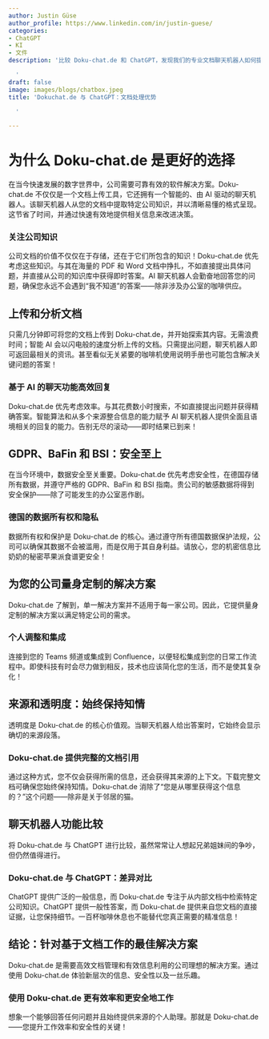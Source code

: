 ```yaml
---
author: Justin Güse
author_profile: https://www.linkedin.com/in/justin-guese/
categories:
- ChatGPT
- KI
- 文件
description: '比较 Doku-chat.de 和 ChatGPT，发现我们的专业文档聊天机器人如何提供精确的答案和来源段落。符合 GDPR 要求！

  '
draft: false
image: images/blogs/chatbox.jpeg
title: 'Dokuchat.de 与 ChatGPT：文档处理优势

  '

---
```

# 为什么 Doku-chat.de 是更好的选择

在当今快速发展的数字世界中，公司需要可靠有效的软件解决方案。Doku-chat.de 不仅仅是一个文档上传工具，它还拥有一个智能的、由 AI 驱动的聊天机器人。该聊天机器人从您的文档中提取特定公司知识，并以清晰易懂的格式呈现。这节省了时间，并通过快速有效地提供相关信息来改进决策。

### 关注公司知识

公司文档的价值不仅仅在于存储，还在于它们所包含的知识！Doku-chat.de 优先考虑这些知识。与其在海量的 PDF 和 Word 文档中挣扎，不如直接提出具体问题，并直接从公司的知识库中获得即时答案。AI 聊天机器人会勤奋地回答您的问题，确保您永远不会遇到“我不知道”的答案——除非涉及办公室的咖啡供应。

## 上传和分析文档

只需几分钟即可将您的文档上传到 Doku-chat.de，并开始探索其内容。无需浪费时间；智能 AI 会以闪电般的速度分析上传的文档。只需提出问题，聊天机器人即可返回最相关的资讯。甚至看似无关紧要的咖啡机使用说明手册也可能包含解决关键问题的答案！

### 基于 AI 的聊天功能高效回复

Doku-chat.de 优先考虑效率。与其花费数小时搜索，不如直接提出问题并获得精确答案。智能算法和从多个来源整合信息的能力赋予 AI 聊天机器人提供全面且语境相关的回复的能力。告别无尽的滚动——即时结果已到来！

## GDPR、BaFin 和 BSI：安全至上

在当今环境中，数据安全至关重要。Doku-chat.de 优先考虑安全性，在德国存储所有数据，并遵守严格的 GDPR、BaFin 和 BSI 指南。贵公司的敏感数据将得到安全保护——除了可能发生的办公室恶作剧。

### 德国的数据所有权和隐私

数据所有权和保护是 Doku-chat.de 的核心。通过遵守所有德国数据保护法规，公司可以确保其数据不会被滥用，而是仅用于其自身利益。请放心，您的机密信息比奶奶的秘密苹果派食谱更安全！

## 为您的公司量身定制的解决方案

Doku-chat.de 了解到，单一解决方案并不适用于每一家公司。因此，它提供量身定制的解决方案以满足特定公司的需求。

### 个人调整和集成

连接到您的 Teams 频道或集成到 Confluence，以便轻松集成到您的日常工作流程中。即使科技有时会尽力做到相反，技术也应该简化您的生活，而不是使其复杂化！

## 来源和透明度：始终保持知情

透明度是 Doku-chat.de 的核心价值观。当聊天机器人给出答案时，它始终会显示确切的来源段落。

### Doku-chat.de 提供完整的文档引用

通过这种方式，您不仅会获得所需的信息，还会获得其来源的上下文。下载完整文档可确保您始终保持知情。Doku-chat.de 消除了“您是从哪里获得这个信息的？”这个问题——除非是关于邻居的猫。


## 聊天机器人功能比较

将 Doku-chat.de 与 ChatGPT 进行比较，虽然常常让人想起兄弟姐妹间的争吵，但仍然值得进行。

### Doku-chat.de 与 ChatGPT：差异对比

ChatGPT 提供广泛的一般信息，而 Doku-chat.de 专注于从内部文档中检索特定公司知识。ChatGPT 提供一般性答案，而 Doku-chat.de 提供来自您文档的直接证据，让您保持细节。一百杯咖啡休息也不能替代您真正需要的精准信息！

## 结论：针对基于文档工作的最佳解决方案

Doku-chat.de 是需要高效文档管理和有效信息利用的公司理想的解决方案。通过使用 Doku-chat.de 体验新层次的信息、安全性以及一丝乐趣。

### 使用 Doku-chat.de 更有效率和更安全地工作

想象一个能够回答任何问题并且始终提供来源的个人助理。那就是 Doku-chat.de——您提升工作效率和安全性的关键！
